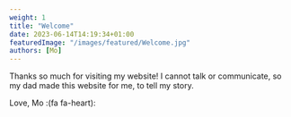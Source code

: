 ```yaml
---
weight: 1
title: "Welcome"
date: 2023-06-14T14:19:34+01:00
featuredImage: "/images/featured/Welcome.jpg"
authors: [Mo]
---
```


Thanks so much for visiting my website! I cannot talk or communicate, so my dad
made this website for me, to tell my story.

Love, Mo :(fa fa-heart):
